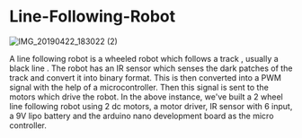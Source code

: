# Line-Following-Robot 
![IMG_20190422_183022 (2)](https://user-images.githubusercontent.com/69266195/110797016-d4b6e180-82a2-11eb-8ce6-7b7fba079b63.jpg)


A line following robot is a wheeled robot which follows a track , usually a black line . The robot has an IR sensor which senses the dark patches of the track and convert it into binary format. This is then converted into a PWM signal with the help of a microcontroller. Then this signal is sent to the motors which drive the robot. In the above instance, we've built a 2 wheel line following robot using 2 dc motors, a motor driver, IR sensor with 6 input, a 9V lipo battery and the arduino nano development board as the micro controller.
